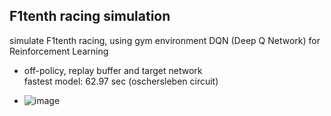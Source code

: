 ## F1tenth racing simulation

simulate F1tenth racing, using gym environment
DQN (Deep Q Network) for Reinforcement Learning
- off-policy, replay buffer and target network \
fastest model: 62.97 sec (oschersleben circuit)

- ![image](https://github.com/user-attachments/assets/23406eb2-0832-4ab4-bc07-964fcc5accae)
